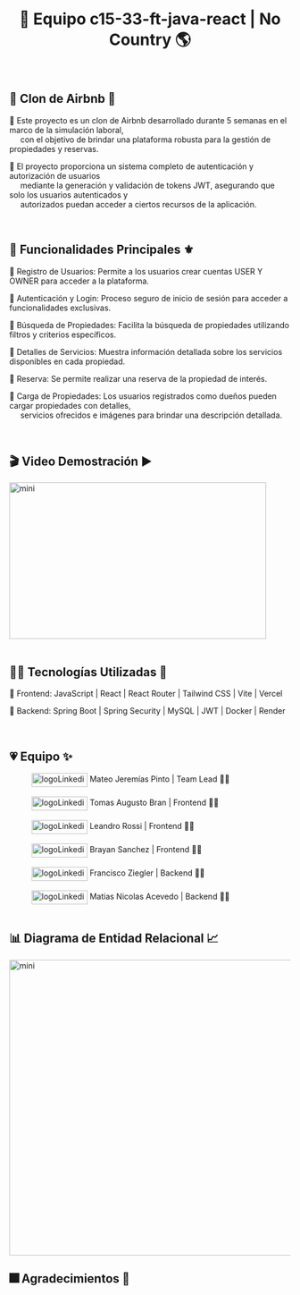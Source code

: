 
<h1 align="center">🏡 Equipo c15-33-ft-java-react | No Country 🌎</h1>

<br>

<h2> 🏰 Clon de Airbnb 🚀 </h2>

🔹 Este proyecto es un clon de Airbnb desarrollado durante 5 semanas en el marco de la simulación laboral,<br>
&nbsp;&nbsp;&nbsp;&nbsp;&nbsp;con el objetivo de brindar una plataforma robusta para la gestión de propiedades y reservas.

🔹 El proyecto proporciona un sistema completo de autenticación y autorización de usuarios <br>
&nbsp;&nbsp;&nbsp;&nbsp;&nbsp;mediante la generación y validación de tokens JWT, asegurando que solo los usuarios autenticados y <br>
&nbsp;&nbsp;&nbsp;&nbsp;&nbsp;autorizados puedan acceder a ciertos recursos de la aplicación. <br>

<br>

<h2> 🚩 Funcionalidades Principales ⚜ </h2>

🔹 Registro de Usuarios: Permite a los usuarios crear cuentas USER Y OWNER para acceder a la plataforma. <br>

🔹 Autenticación y Login: Proceso seguro de inicio de sesión para acceder a funcionalidades exclusivas. <br>

🔹 Búsqueda de Propiedades: Facilita la búsqueda de propiedades utilizando filtros y criterios específicos. <br>

🔹 Detalles de Servicios: Muestra información detallada sobre los servicios disponibles en cada propiedad. <br>

🔹 Reserva: Se permite realizar una reserva de la propiedad de interés. <br>

🔹 Carga de Propiedades: Los usuarios registrados como dueños pueden cargar propiedades con detalles, <br>
&nbsp;&nbsp;&nbsp;&nbsp;&nbsp;servicios ofrecidos e imágenes para brindar una descripción detallada.

<br>

<h2> 🎬 Video Demostración ▶ </h2>

<a href="https://youtu.be/30RxYVl8nh8" target="_blank" rel="noopener">
  <img src="https://github.com/MatiasNicolasAcevedo/c15-33-ft-java-react/assets/109118183/38039881-034e-4d19-9db3-5ee24f25fe8f" alt="mini" width="460" height="280" >
</a>

<br>
<br>

<h2> 👨‍💻 Tecnologías Utilizadas 🔮 </h2>

🔹 Frontend: JavaScript | React | React Router | Tailwind CSS | Vite | Vercel

🔹 Backend: Spring Boot | Spring Security | MySQL | JWT | Docker | Render

<br>

<h2> 💗 Equipo ✨ </h2>
<dd>
    <a href="https://www.linkedin.com/in/mateo-jeremias-pg/" target="blank"><img align="center" src="https://img.shields.io/badge/LinkedIn-0077B5?style=for-the-badge&logo=linkedin&logoColor=white" alt="logoLinkedin" width="100" height="25" target="blank"/></a>  
    Mateo Jeremías Pinto | Team Lead 👨‍💻 
</dd> <br>
<dd>
<dd>
    <a href="https://www.linkedin.com/in/tomas-augusto-bran-70745616a/" target="blank"><img align="center" src="https://img.shields.io/badge/LinkedIn-0077B5?style=for-the-badge&logo=linkedin&logoColor=white" alt="logoLinkedin" width="100" height="25" target="blank"/></a>  
    Tomas Augusto Bran | Frontend 👨‍💻 
</dd> <br>
<dd>
    <a href="https://www.linkedin.com/in/leandro-rossi-a964a020/" target="blank"><img align="center" src="https://img.shields.io/badge/LinkedIn-0077B5?style=for-the-badge&logo=linkedin&logoColor=white" alt="logoLinkedin" width="100" height="25" target="blank"/></a>  
    Leandro Rossi | Frontend 👨‍💻 
</dd> <br>
<dd>
    <a href="https://www.linkedin.com/in/brayan-sanchez-2355b1199/" target="blank"><img align="center" src="https://img.shields.io/badge/LinkedIn-0077B5?style=for-the-badge&logo=linkedin&logoColor=white" alt="logoLinkedin" width="100" height="25" target="blank"/></a>  
    Brayan Sanchez | Frontend 👨‍💻 
</dd> <br>
<dd>
    <a href="https://www.linkedin.com/in/franciscoziegler/" target="blank"><img align="center" src="https://img.shields.io/badge/LinkedIn-0077B5?style=for-the-badge&logo=linkedin&logoColor=white" alt="logoLinkedin" width="100" height="25" target="blank"/></a>  
    Francisco Ziegler | Backend 👨‍💻 
</dd> <br>
<dd>
    <a href="https://www.linkedin.com/in/matias-nicolas-acevedo/" target="blank"><img align="center" src="https://img.shields.io/badge/LinkedIn-0077B5?style=for-the-badge&logo=linkedin&logoColor=white" alt="logoLinkedin" width="100" height="25" target="blank"/></a>  
    Matias Nicolas Acevedo | Backend 👨‍💻 
</dd> 

<br>

<h2> 📊 Diagrama de Entidad Relacional 📈 </h2>

<img src="https://github.com/MatiasNicolasAcevedo/c15-33-ft-java-react/assets/109118183/fcf1236a-bc8b-42c3-9ddf-b5189bab03d1" alt="mini" width="660" height="529">

<br>

<h2> 🎆 Agradecimientos 🎇 </h2>

